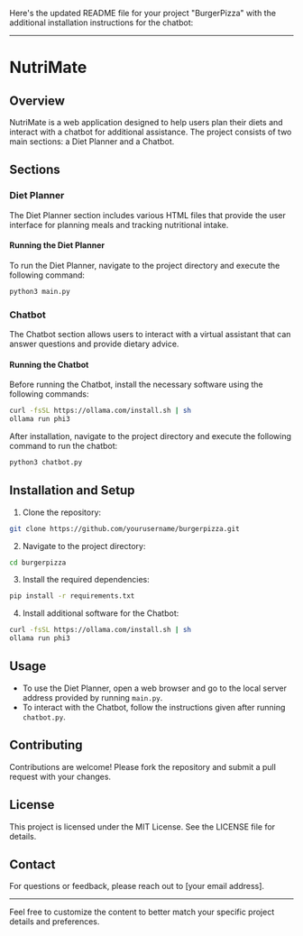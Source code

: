 Here's the updated README file for your project "BurgerPizza" with the additional installation instructions for the chatbot:

---

# NutriMate

## Overview

NutriMate is a web application designed to help users plan their diets and interact with a chatbot for additional assistance. The project consists of two main sections: a Diet Planner and a Chatbot.

## Sections

### Diet Planner

The Diet Planner section includes various HTML files that provide the user interface for planning meals and tracking nutritional intake.

#### Running the Diet Planner

To run the Diet Planner, navigate to the project directory and execute the following command:

```bash
python3 main.py
```

### Chatbot

The Chatbot section allows users to interact with a virtual assistant that can answer questions and provide dietary advice.

#### Running the Chatbot

Before running the Chatbot, install the necessary software using the following commands:

```bash
curl -fsSL https://ollama.com/install.sh | sh
ollama run phi3
```

After installation, navigate to the project directory and execute the following command to run the chatbot:

```bash
python3 chatbot.py
```

## Installation and Setup

1. Clone the repository:

```bash
git clone https://github.com/yourusername/burgerpizza.git
```

2. Navigate to the project directory:

```bash
cd burgerpizza
```

3. Install the required dependencies:

```bash
pip install -r requirements.txt
```

4. Install additional software for the Chatbot:

```bash
curl -fsSL https://ollama.com/install.sh | sh
ollama run phi3
```

## Usage

- To use the Diet Planner, open a web browser and go to the local server address provided by running `main.py`.
- To interact with the Chatbot, follow the instructions given after running `chatbot.py`.

## Contributing

Contributions are welcome! Please fork the repository and submit a pull request with your changes.

## License

This project is licensed under the MIT License. See the LICENSE file for details.

## Contact

For questions or feedback, please reach out to [your email address].

---

Feel free to customize the content to better match your specific project details and preferences.
